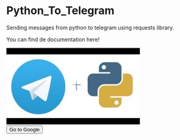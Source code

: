 # Python_To_Telegram
Sending messages from python to telegram using requests library.

You can find de documentation here! 


<img src="/img/pygram.jpg" alt="Telegram y Python" style="height: 200px; width:350px;"/>

<form action="https://atareao.es/tutorial/crea-tu-propio-bot-para-telegram/bot-en-python-para-telegram/?utm_source=pocket_mylist">
        <input type="submit" value="Go to Google" />
</form>

